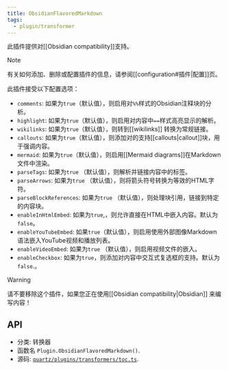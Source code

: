 ```yaml
---
title: ObsidianFlavoredMarkdown
tags:
  - plugin/transformer
---
```


此插件提供对[[Obsidian compatibility]]支持。

> [!note]
> 有关如何添加、删除或配置插件的信息，请参阅[[configuration#插件|配置]]页。

此插件接受以下配置选项：

- `comments`: 如果为`true`（默认值），则启用对`%%`样式的Obsidian注释块的分析。
- `highlight`: 如果为`true`（默认值），则启用对内容中`==`样式高亮显示的解析。
- `wikilinks`: 如果为`true`（默认值），则转到[[wikilinks]] 转换为常规链接。
- `callouts`: 如果为`true`（默认值），则添加对的支持[[callouts|callout]]块，用于强调内容。
- `mermaid`: 如果为`true`（默认值），则启用[[Mermaid diagrams]]在Markdown文件中渲染。
- `parseTags`: 如果为`true` （默认值），则解析并链接内容中的标签。
- `parseArrows`: 如果为`true` （默认值），则将箭头符号转换为等效的HTML字符。
- `parseBlockReferences`: 如果为`true` （默认值），则处理块引用，链接到特定的内容块。
- `enableInHtmlEmbed`: 如果为`true`,，则允许直接在HTML中嵌入内容。默认为`false`。
- `enableYouTubeEmbed`: 如果`true`（默认值），则启用使用外部图像Markdown语法嵌入YouTube视频和播放列表。
- `enableVideoEmbed`: 如果为`true` （默认值），则启用视频文件的嵌入。
- `enableCheckbox`: 如果为`true`，则添加对内容中交互式复选框的支持。默认为`false`.。

> [!warning]
> 请不要移除这个插件，如果您正在使用[[Obsidian compatibility|Obsidian]] 来编写内容！

## API

- 分类: 转换器
- 函数名 `Plugin.ObsidianFlavoredMarkdown()`.
- 源码: [`quartz/plugins/transformers/toc.ts`](https://github.com/jackyzha0/quartz/blob/v4/quartz/plugins/transformers/toc.ts).
